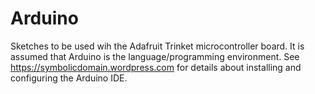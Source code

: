 # Arduino
Sketches to be used wih the Adafruit Trinket microcontroller board. It is assumed that Arduino is the language/programming environment. See https://symbolicdomain.wordpress.com for details about installing and configuring the Arduino IDE.
